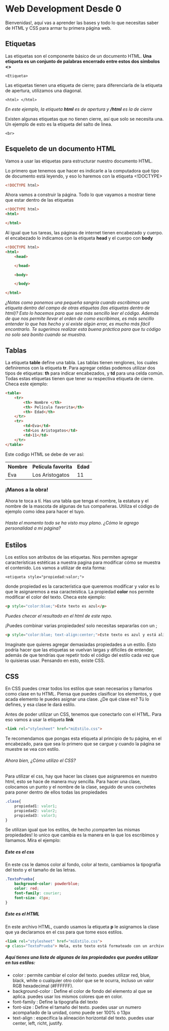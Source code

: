 # Web Development Desde 0
Bienvenidas!, aquí vas a aprender las bases y todo lo que necesitas saber de HTML y CSS para armar tu primera página web.

## Etiquetas
Las etiquetas son el componente básico de un documento HTML.
**Una etiqueta es un conjunto de palabras encerrado entre estos dos símbolos <>**
```
<Etiqueta>
```
Las etiquetas tienen una etiqueta de cierre; para diferenciarla de la etiqueta de apertura, utilizamos una diagonal.
```
<html> </html>
```
*En este ejemplo, la etiqueta **html** es de apertura y **/html** es la de cierre*

Existen algunas etiquetas que no tienen cierre, así que solo se necesita una. Un ejemplo de esto es la etiqueta del salto de linea. 
```
<br> 
```
## Esqueleto de un documento HTML
Vamos a usar las etiquetas para estructurar nuestro documento HTML.

Lo primero que tenemos que hacer es indicarle a la computadora qué tipo de documento está leyendo, y eso lo haremos con la etiqueta <!DOCTYPE> 
```html
<!DOCTYPE html>
```
Ahora vamos a construir la página. Todo lo que vayamos a mostrar tiene que estar dentro de las etiquetas <html>

```html
<!DOCTYPE html>
<html>

</html>
```
Al igual que tus tareas, las páginas de internet tienen encabezado y cuerpo. el encabezado lo indicamos con la etiqueta **head** y el cuerpo con **body** 
```html
<!DOCTYPE html>
<html>
    <head>

    </head>

    <body>

    </body>

</html>
```
*¿Notas como ponemos una pequeña sangría cuando escribimos una etiqueta dentro del campo de otras etiquetas (las etiquetas dentro de html)?
Esto lo hacemos para que sea más sencillo leer el código. Además de que nos permite llevar el orden de como escribimos, es más sencillo entender lo que has hecho y si existe algún error, es mucho más fácil encontrarlo. Te sugerimos realizar esta buena práctica para que tu código no solo sea bonito cuando se muestra.*

## Tablas
La etiqueta **table** define una tabla. Las tablas tienen renglones, los cuales definiremos con la etiqueta **tr**. Para agregar celdas podemos utilizar dos tipos de etiquetas: **th** para indicar encabezados, y **td** para una celda común. Todas estas etiquetas tienen que tener su respectiva etiqueta de cierre. Checa este ejemplo:
```html
<table>
    <tr>
        <th> Nombre </th>
        <th> Película favorita</th>
        <th> Edad</th>
    </tr>
    <tr>
        <td>Eva</td>
        <td>Los Aristogatos</td>
        <td>11</td>
    </tr>
</table>
```
Este codigo HTML se debe de ver así:

<table>
    <tr>
        <th> Nombre </th>
        <th> Película favorita</th>
        <th> Edad</th>
    </tr>
    <tr>
        <td>Eva</td>
        <td>Los Aristogatos</td>
        <td>11</td>
    </tr>
</table>

### ¡Manos a la obra!
Ahora te toca a tí. Has una tabla que tenga el nombre, la estatura y el nombre de la mascota de algunas de tus compañeras. Utiliza el código de ejemplo como idea para hacer el tuyo.

###### Hasta el momento todo se ha visto muy plano. ¿Cómo le agrego personalidad a mi página?

## Estilos
Los estilos son atributos de las etiquetas. Nos permiten agregar características estéticas a nuestra pagina para modificar cómo se muestra el contenido. Los vamos a utilizar de esta forma:
```
<etiqueta style="propiedad:valor;">
```
donde propiedad es la característica que queremos modificar y valor es lo que le asignaremos a esa caracteística.
La propiedad **color** nos permite modificar el color del texto. Checa este ejemplo:
```html
<p style="color:blue;">Este texto es azul</p>
```
*Puedes checar el resultado en el html de este repo.*

¡Puedes combinar varias propiedades! solo necesitas separarlas con un ;
```html
<p style="color:blue; text-align:center;">Este texto es azul y está alineado al centro</p>
```

Imagínate que quieres agregar demasiadas propiedades a un estilo. Esto podría hacer que las etiquetas se vuelvan largas y difíciles de entender, además de que tendrías que repetir todo el código del estilo cada vez que lo quisieras usar. Pensando en esto, existe CSS. 

## CSS

En CSS puedes crear todos los estilos que sean necesarios y llamarlos como clase en tu HTML. Piensa que puedes clasificar los elementos, y que acada elemento le puedes asignar una clase. ¿De qué clase es? Tú lo defines, y esa clase le dará estilo. 

Antes de poder utilizar un CSS, tenemos que conectarlo con el HTML. Para eso vamos a usar la etiqueta **link**

```html
<link rel="stylesheet" href="miEstilo.css">
```
Te recomendamos que pongas esta etiqueta al principio de tu página, en el encabezado, para que sea lo primero que se cargue y cuando la página se muestre se vea con estilo.

###### Ahora bien, ¿Cómo utilizo el CSS?

Para utilizar el css, hay que hacer las clases que asignaremos en nuestro html, esto se hace de manera muy sencilla. Para hacer una clase, colocamos un punto y el nombre de la clase, seguido de unos corchetes para poner dentro de ellos todas las propiedades

```css
.clase{
    propiedad1: valor1;
    propiedad2: valor2;
    propiedad3: valor3;
}
```
Se utilizan igual que los estilos, de hecho ¡comparten las mismas propiedades! lo unico que cambia es la manera en la que los escribimos y llamamos. Mira el ejemplo:

##### Este es el css
En este css le damos color al fondo, color al texto, cambiamos la tipografía del texto y el tamaño de las letras.

```css
.TextoPrueba{
    background-color: powderblue;
    color: red;
    font-family: courier;
    font-size: 45px;
}
```

##### Este es el HTML
En este archivo HTML, cuando usamos la etiqueta **p** le asignamos la clase que ya declaramos en el css para que tome esos estilos.

```html
<link rel="stylesheet" href="miEstilo.css">
<p class="TextoPrueba"> Hola, este texto está formateado con un archivo css</p>
```

##### Aquí tienes una lista de algunas de las propiedades que puedes utilizar en tus estilos:

- color : permite cambiar el color del texto. puedes utilizar red, blue, black, white o cualquier otro color que se te ocurra, incluso un valor RGB hexadecimal (#FFFFFF).
- background-color : Define el color de fondo del elemento al que se aplica. puedes usar los mismos colores que en color.
- font-family : Define la tipografía del texto
- font-size : Define el tamaño del texto. puedes usar un numero acompañado de la unidad, como puede ser 100% o 13px
- text-align : especifíca la alineación horizontal del texto. puedes usar center, left, richt, justify.


